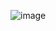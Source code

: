 ![image](https://github.com/beastylikestocode/Arunima/assets/126844021/199086a1-e560-4c76-88c2-193521261e80)
